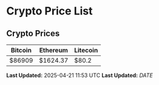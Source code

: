 # Crypto Price List

## Crypto Prices
| Bitcoin | Ethereum | Litecoin |
| ------- | -------- | -------- |
| $86909 | $1624.37 | $80.2 |
**Last Updated:** 2025-04-21 11:53 UTC
**Last Updated:** $DATE$

